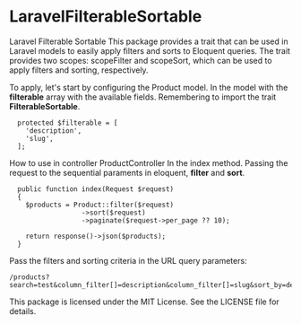 # LaravelFilterableSortable
Laravel Filterable Sortable
This package provides a trait that can be used in Laravel models to easily apply filters and sorts to Eloquent queries. The trait provides two scopes: scopeFilter and scopeSort, which can be used to apply filters and sorting, respectively.

To apply, let's start by configuring the Product model. In the model with the <b>filterable</b> array with the available fields. Remembering to import the
trait <b>FilterableSortable</b>.

```
  protected $filterable = [
    'description',
    'slug',
  ];
```

How to use in controller ProductController In the index method. Passing the request to the sequential paraments in eloquent, <b>filter</b> and <b>sort</b>.
```
  public function index(Request $request)
  {
    $products = Product::filter($request)
                  ->sort($request)
                  ->paginate($request->per_page ?? 10);

    return response()->json($products);
  }
```


Pass the filters and sorting criteria in the URL query parameters:
```
/products?search=test&column_filter[]=description&column_filter[]=slug&sort_by=description&sort_type=asc
```

This package is licensed under the MIT License. See the LICENSE file for details.
